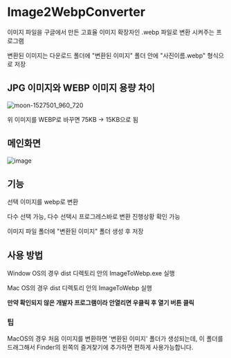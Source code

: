 # Image2WebpConverter

이미지 파일을 구글에서 만든 고효율 이미지 확장자인 .webp 파일로 변환 시켜주는 프로그램

변환된 이미지는 다운로드 폴더에 "변환된 이미지" 폴더 안에 "사진이름.webp" 형식으로 저장


## JPG 이미지와 WEBP 이미지 용량 차이

![moon-1527501_960_720](https://user-images.githubusercontent.com/98446924/229773588-95206343-8cb7-441a-9238-2a9fcde021c0.jpg)

위 이미지를 WEBP로 바꾸면 75KB -> 15KB으로 됨



## 메인화면

![image](https://github.com/ShipFriend0516/Image2WebpConverter/assets/98446924/a23dfc6a-5808-4070-bef4-c032ed24ef01)

## 기능
선택 이미지를 webp로 변환

다수 선택 가능, 다수 선택시 프로그레스바로 변환 진행상황 확인 가능

이미지 파일 폴더에 "변환된 이미지" 폴더 생성 후 저장

## 사용 방법
Window OS의 경우 dist 디렉토리 안의 ImageToWebp.exe 실행

Mac OS의 경우 dist 디렉토리 안의 ImageToWebp 실행

**만약 확인되지 않은 개발자 프로그램이라 안열리면 우클릭 후 열기 버튼 클릭**

### 팁 
MacOS의 경우 처음 이미지를 변환하면 '변환된 이미지' 폴더가 생성되는데, 이 폴더를 드래그해서 Finder의 왼쪽의 즐겨찾기에 추가하면 편하게 사용가능합니다.
